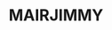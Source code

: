 ---
lastmod: '2025-04-06T06:05:20+00:00'
latitude: -35.48197899
layout: suburb
longitude: 145.7454551
postcode: '2716'
state: NSW
title: MAIRJIMMY
url: /nsw/mairjimmy/
---